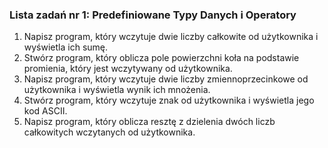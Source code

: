 ### Lista zadań nr 1: Predefiniowane Typy Danych i Operatory
1. Napisz program, który wczytuje dwie liczby całkowite od użytkownika i wyświetla ich sumę.
1. Stwórz program, który oblicza pole powierzchni koła na podstawie promienia, który jest wczytywany od użytkownika.
1. Napisz program, który wczytuje dwie liczby zmiennoprzecinkowe od użytkownika i wyświetla wynik ich mnożenia.
1. Stwórz program, który wczytuje znak od użytkownika i wyświetla jego kod ASCII.
1. Napisz program, który oblicza resztę z dzielenia dwóch liczb całkowitych wczytanych od użytkownika.